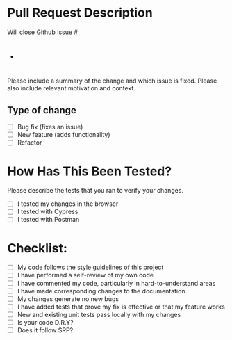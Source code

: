 # Pull Request Description
Will close Github Issue #
- #

Please include a summary of the change and which issue is fixed. Please also include relevant motivation and context.

## Type of change

- [ ] Bug fix (fixes an issue)
- [ ] New feature (adds functionality)
- [ ] Refactor

# How Has This Been Tested?

Please describe the tests that you ran to verify your changes.

- [ ] I tested my changes in the browser
- [ ] I tested with Cypress
- [ ] I tested with Postman

# Checklist:

- [ ] My code follows the style guidelines of this project
- [ ] I have performed a self-review of my own code
- [ ] I have commented my code, particularly in hard-to-understand areas
- [ ] I have made corresponding changes to the documentation
- [ ] My changes generate no new bugs
- [ ] I have added tests that prove my fix is effective or that my feature works
- [ ] New and existing unit tests pass locally with my changes
- [ ] Is your code D.R.Y?
- [ ] Does it follow SRP?
